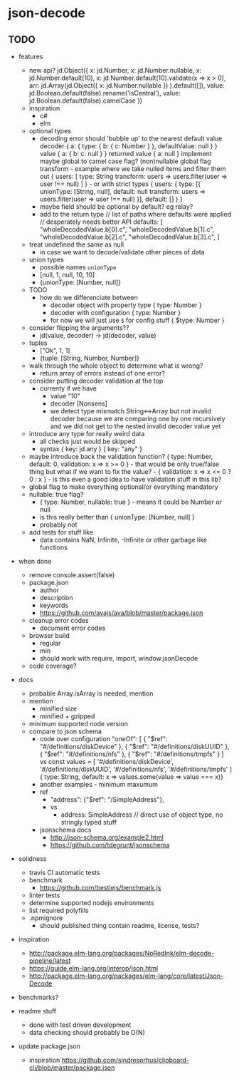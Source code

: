 # json-decode

## TODO

- features
    - new api?
        jd.Object({
            x: jd.Number,
            x: jd.Number.nullable,
            x: jd.Number.default(10),
            x: jd.Number.default(10).validate(x => x > 0),
            arr: jd.Array(jd.Object({
                    x: jd.Number.nullable
                })
            ).default([]),
            value: jd.Boolean.default(false).rename('isCentral'),
            value: jd.Boolean.default(false).camelCase
        })
    - inspiration
        - c#
        - elm
    - optional types
        - decoding error should 'bubble up' to the nearest default value
            decoder
                {
                    a: {
                        type: {
                            b: {
                                c: Number
                            }
                        },
                        defaultValue: null
                    }
                }
            value
                { a: { b: c: null } }
            returned value
                { a: null }
        implement
            maybe global to camel case flag?
            (non)nullable global flag
            transform
                - example where we take nulled items and filter them out
                {
                    users: [
                        type: String
                        transform: users => users.filter(user => user !== null)
                    ]
                }
                - or with strict types
                {
                    users: {
                    type: [{
                        unionType: [String, null],
                        default: null
                        transform: users => users.filter(user => user !== null)
                    }],
                    default: []
                }
                }
        - maybe field should be optional by default? eg relay?
        - add to the return type
            // list of paths where defaults were applied
            // desperately needs better API
            defaults: [
                "wholeDecodedValue.b[0].c",
                "wholeDecodedValue.b[1].c",
                "wholeDecodedValue.b[2].c",
                "wholeDecodedValue.b[3].c",
            ]
    - treat undefined the same as null
        - in case we want to decode/validate other pieces of data
    - union types
        - possible names `unionType`
        - [null, 1, null, 10, 10]
        - {unionType: [Number, null]}
    - TODO
        - how do we differenciate between
            - decoder object with property type { type: Number }
            - decoder with configuration { type: Number }
            - for now we will just use `$` for config stuff { $type: Number }
    - consider flipping the arguments??
        - jd(value, decoder) -> jd(decoder, value)
    - tuples
        - ["Ok", 1, 1]
        - {tuple: [String, Number, Number]}
    - walk through the whole object to determine what is wrong?
        - return array of errors instead of one error?
    - consider putting decoder validation at the top
        - currenty if we have
            - value "10"
            - decoder [Nonsens]
            - we detect type mismatch String<->Array but not invalid decoder because we are comparing one by one recursively and we did not get to the nested invalid decoder value yet
    - introduce any type for really weird data
        - all checks just would be skipped
        - syntax
            { key: jd.any }
            { key: "any" }
    - maybe introduce back the validation function?
        { type: Number, default: 0, validation: x => x >= 0 }
            - that would be only true/false thing but what if we want to fix the value?
                - { validation: x => x <= 0 ? 0 : x }
            - is this even a good idea to have validation stuff in this lib?
    - global flag to make everything optional/or everything mandatory
    - nullable: true flag?
        - { type: Number, nullable: true } - means it could be Number or null
        - is this really better than { unionType: [Number, null] }
        - probably not
    - add tests for stuff like
        - data contains NaN, Infinite, -Infinite or other garbage like functions

- when done
    - remove console.assert(false)
    - package.json
        - author
        - description
        - keywords
        - https://github.com/avajs/ava/blob/master/package.json
    - cleanup error codes
        - document error codes
    - browser build
        - regular
        - min
        - should work with require, import, window.jsonDecode
    - code coverage?

- docs
    - probable Array.isArray is needed, mention
    - mention
        - minified size
        - minified + gzipped
    - minimum supported node version
    - compare to json schema
        - code over configuration
             "oneOf": [
                { "$ref": "#/definitions/diskDevice" },
                { "$ref": "#/definitions/diskUUID" },
                { "$ref": "#/definitions/nfs" },
                { "$ref": "#/definitions/tmpfs" }
            ]
            vs
            const values = [
                '#/definitions/diskDevice',
                '#/definitions/diskUUID',
                '#/definitions/nfs',
                '#/definitions/tmpfs'
            ]
            { type: String, default: x => values.some(value => value === x)}
        - another examples - minimum maxumum
        - ref
            - "address": {"$ref": "/SimpleAddress"},
            - vs
                - address: SimpleAddress // direct use of object type, no stringly typed stuff
        - jsonschema docs
            - http://json-schema.org/example2.html
            - https://github.com/tdegrunt/jsonschema
- solidness
    - travis CI automatic tests
    - benchmark
        - https://github.com/bestiejs/benchmark.js
    - linter tests
    - determine supported nodejs environments
    - list required polyfills
    - .npmignore
        - should published thing contain readme, license, tests?

- inspiration
    - http://package.elm-lang.org/packages/NoRedInk/elm-decode-pipeline/latest
    - https://guide.elm-lang.org/interop/json.html
    - http://package.elm-lang.org/packages/elm-lang/core/latest/Json-Decode

- benchmarks?
- readme stuff
    - done with test driven development
    - data checking should probably be O(N)

- update package.json
    - inspiration https://github.com/sindresorhus/clipboard-cli/blob/master/package.json
